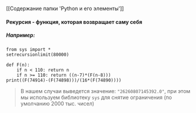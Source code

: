 [[Содержание папки 'Python и его элементы']]
#### **Рекурсия - функция, которая возвращает саму себя**
##### Например:
```
from sys import *
setrecursionlimit(80000)

def F(n):
    if n < 110: return n
    if n >= 110: return ((n-7)*(F(n-8)))
print((F(74914)-(F(74898)))/(16*(F(74890))))
```

>  В нашем случаи выведется значение: `"26260807145392.0"`, при этом мы используем библиотеку `sys` для снятие ограничения (по умолчанию 2000 тыс. чисел)


